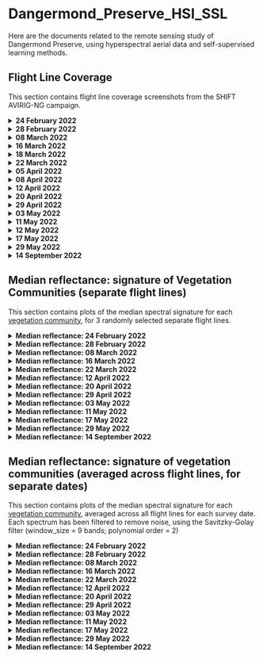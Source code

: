# Dangermond_Preserve_HSI_SSL
Here are the documents related to the remote sensing study of Dangermond Preserve, using hyperspectral aerial data and self-supervised learning methods.

## Flight Line Coverage

This section contains flight line coverage screenshots from the SHIFT AVIRIG-NG campaign.

<details>
  <summary><b>24 February 2022</b></summary>
  <img src="https://github.com/jacabenga/Dangermond_Preserve_HSI_SSL/raw/main/flight_line_coverage/february_24.PNG" width="80%">
</details>

<details>
  <summary><b>28 February 2022</b></summary>
  <img src="https://github.com/jacabenga/Dangermond_Preserve_HSI_SSL/raw/main/flight_line_coverage/february_28.PNG" width="80%">
</details>

<details>
  <summary><b>08 March 2022</b></summary>
  <img src="https://github.com/jacabenga/Dangermond_Preserve_HSI_SSL/raw/main/flight_line_coverage/march_08.PNG" width="80%">
</details>


<details>
  <summary><b>16 March 2022</b></summary>
  <img src="https://github.com/jacabenga/Dangermond_Preserve_HSI_SSL/raw/main/flight_line_coverage/march_16.PNG" width="80%">
</details>


<details>
  <summary><b>18 March 2022</b></summary>
  This survey is out of the ROI.
  <img src="https://github.com/jacabenga/Dangermond_Preserve_HSI_SSL/raw/main/flight_line_coverage/dates_out_of_ROI/18_March_2022.PNG" width="80%">
</details>


<details>
  <summary><b>22 March 2022</b></summary>
  <img src="https://github.com/jacabenga/Dangermond_Preserve_HSI_SSL/raw/main/flight_line_coverage/march_22.PNG" width="80%">
</details>

<details>
  <summary><b>05 April 2022</b></summary>
  <img src="https://github.com/jacabenga/Dangermond_Preserve_HSI_SSL/raw/main/flight_line_coverage/april_05.PNG" width="80%">
</details>

<details>
  <summary><b>08 April 2022</b></summary>
This survey is out of the ROI.
  <img src="https://github.com/jacabenga/Dangermond_Preserve_HSI_SSL/raw/main/flight_line_coverage/dates_out_of_ROI/08_April_2022_a.PNG" width="80%">
</details>


<details>
  <summary><b>12 April 2022</b></summary>
  <img src="https://github.com/jacabenga/Dangermond_Preserve_HSI_SSL/raw/main/flight_line_coverage/april_12.PNG" width="80%">
</details>

<details>
  <summary><b>20 April 2022</b></summary>
  <img src="https://github.com/jacabenga/Dangermond_Preserve_HSI_SSL/raw/main/flight_line_coverage/april_20.PNG" width="80%">
</details>


<details>
  <summary><b>29 April 2022</b></summary>
  <img src="https://github.com/jacabenga/Dangermond_Preserve_HSI_SSL/raw/main/flight_line_coverage/april_29.PNG" width="80%">
</details>


<details>
  <summary><b>03 May 2022</b></summary>
  <img src="https://github.com/jacabenga/Dangermond_Preserve_HSI_SSL/raw/main/flight_line_coverage/may_03.PNG" width="80%">
</details>


<details>
  <summary><b>11 May 2022</b></summary>
  <img src="https://github.com/jacabenga/Dangermond_Preserve_HSI_SSL/raw/main/flight_line_coverage/may_11.PNG" width="80%">
</details>


<details>
  <summary><b>12 May 2022</b></summary>
  This survey is out of the ROI.
  <img src="https://github.com/jacabenga/Dangermond_Preserve_HSI_SSL/raw/main/flight_line_coverage/dates_out_of_ROI/12_May_2022.PNG" width="80%">
</details>



<details>
  <summary><b>17 May 2022</b></summary>
  <img src="https://github.com/jacabenga/Dangermond_Preserve_HSI_SSL/raw/main/flight_line_coverage/may_17.PNG" width="80%">
</details>


<details>
  <summary><b>29 May 2022</b></summary>
  <img src="https://github.com/jacabenga/Dangermond_Preserve_HSI_SSL/raw/main/flight_line_coverage/may_29.PNG" width="80%">
</details>



<details>
  <summary><b>14 September 2022</b></summary>
  <img src="https://github.com/jacabenga/Dangermond_Preserve_HSI_SSL/raw/main/flight_line_coverage/september_14.PNG" width="80%">
</details>



## Median reflectance: signature of Vegetation Communities (separate flight lines)

This section contains plots of the median spectral signature for each [vegetation community](https://jacabenga.github.io/Dangermond_Preserve_HSI_SSL/#7/34.510/-120.422), for 3 randomly selected separate flight lines.


<details>
  <summary><b> Median reflectance: 24 February 2022</b></summary>
  <img src="https://github.com/jacabenga/Dangermond_Preserve_HSI_SSL/raw/main/spectral_median_reflectance/02feb_24/median_reflectance_2022_02_24_strip_A.png" width="80%">
  <img src="https://github.com/jacabenga/Dangermond_Preserve_HSI_SSL/raw/main/spectral_median_reflectance/02feb_24/median_reflectance_2022_02_24_strip_B.png" width="80%">
  <img src="https://github.com/jacabenga/Dangermond_Preserve_HSI_SSL/raw/main/spectral_median_reflectance/02feb_24/median_reflectance_2022_02_24_strip_C.png" width="80%">
</details>


<details>
  <summary><b> Median reflectance: 28 February 2022</b></summary>
  <img src="https://github.com/jacabenga/Dangermond_Preserve_HSI_SSL/raw/main/spectral_median_reflectance/02february_28/median_reflectance_2022_02_28_strip_A.png" width="80%">
  <img src="https://github.com/jacabenga/Dangermond_Preserve_HSI_SSL/raw/main/spectral_median_reflectance/02february_28/median_reflectance_2022_02_28_strip_B.png" width="80%">
  <img src="https://github.com/jacabenga/Dangermond_Preserve_HSI_SSL/raw/main/spectral_median_reflectance/02february_28/median_reflectance_2022_02_28_strip_C.png" width="80%">
</details>


<details>
  <summary><b> Median reflectance: 08 March 2022</b></summary>
  <img src="https://github.com/jacabenga/Dangermond_Preserve_HSI_SSL/raw/main/spectral_median_reflectance/03march_08/median_reflectance_2022_03_08_strip_A.png" width="80%">
  <img src="https://github.com/jacabenga/Dangermond_Preserve_HSI_SSL/raw/main/spectral_median_reflectance/03march_08/median_reflectance_2022_03_08_strip_B.png" width="80%">
  <img src="https://github.com/jacabenga/Dangermond_Preserve_HSI_SSL/raw/main/spectral_median_reflectance/03march_08/median_reflectance_2022_03_08_strip_C.png" width="80%">
</details>  


<details>
  <summary><b> Median reflectance: 16 March 2022</b></summary>
  <img src="https://github.com/jacabenga/Dangermond_Preserve_HSI_SSL/raw/main/spectral_median_reflectance/03march_16/median_reflectance_2022_03_16_strip_A.png" width="80%">
  <img src="https://github.com/jacabenga/Dangermond_Preserve_HSI_SSL/raw/main/spectral_median_reflectance/03march_16/median_reflectance_2022_03_16_strip_B.png" width="80%">
  <img src="https://github.com/jacabenga/Dangermond_Preserve_HSI_SSL/raw/main/spectral_median_reflectance/03march_16/median_reflectance_2022_03_16_strip_C.png" width="80%">
</details>


<details>
  <summary><b> Median reflectance: 22 March 2022</b></summary>
  <img src="https://github.com/jacabenga/Dangermond_Preserve_HSI_SSL/raw/main/spectral_median_reflectance/03march_22/median_reflectance_2022_03_22_strip_A.png" width="80%">
  <img src="https://github.com/jacabenga/Dangermond_Preserve_HSI_SSL/raw/main/spectral_median_reflectance/03march_22/median_reflectance_2022_03_22_strip_B.png" width="80%">
  <img src="https://github.com/jacabenga/Dangermond_Preserve_HSI_SSL/raw/main/spectral_median_reflectance/03march_22/median_reflectance_2022_03_22_strip_C.png" width="80%">
</details>  


<details>
  <summary><b> Median reflectance: 12 April 2022</b></summary>
  <img src="https://github.com/jacabenga/Dangermond_Preserve_HSI_SSL/raw/main/spectral_median_reflectance/04april_12/median_reflectance_2022_04_12_strip_A.png" width="80%">
  <img src="https://github.com/jacabenga/Dangermond_Preserve_HSI_SSL/raw/main/spectral_median_reflectance/04april_12/median_reflectance_2022_04_12_strip_B.png" width="80%">
  <img src="https://github.com/jacabenga/Dangermond_Preserve_HSI_SSL/raw/main/spectral_median_reflectance/04april_12/median_reflectance_2022_04_12_strip_C.png" width="80%">
</details> 

<details>
  <summary><b> Median reflectance: 20 April 2022</b></summary>
  <img src="https://github.com/jacabenga/Dangermond_Preserve_HSI_SSL/raw/main/spectral_median_reflectance/04april_20/median_reflectance_2022_04_20_strip_B.png" width="80%">
  <img src="https://github.com/jacabenga/Dangermond_Preserve_HSI_SSL/raw/main/spectral_median_reflectance/04april_20/median_reflectance_2022_04_20_strip_C.png" width="80%">
  <img src="https://github.com/jacabenga/Dangermond_Preserve_HSI_SSL/raw/main/spectral_median_reflectance/04april_20/median_reflectance_2022_04_20_strip_c2.png" width="80%">
</details>


<details>
  <summary><b> Median reflectance: 29 April 2022</b></summary>
  <img src="https://github.com/jacabenga/Dangermond_Preserve_HSI_SSL/raw/main/spectral_median_reflectance/04april_29/median_reflectance_2022_04_29_strip_A.png" width="80%">
  <img src="https://github.com/jacabenga/Dangermond_Preserve_HSI_SSL/raw/main/spectral_median_reflectance/04april_29/median_reflectance_2022_04_29_strip_B.png" width="80%">
  <img src="https://github.com/jacabenga/Dangermond_Preserve_HSI_SSL/raw/main/spectral_median_reflectance/04april_29/median_reflectance_2022_04_29_strip_C.png" width="80%">
</details>


<details>
  <summary><b> Median reflectance: 03 May 2022</b></summary>
  <img src="https://github.com/jacabenga/Dangermond_Preserve_HSI_SSL/raw/main/spectral_median_reflectance/05may_03/median_reflectance_2022_05_03_strip_A.png" width="80%">
  <img src="https://github.com/jacabenga/Dangermond_Preserve_HSI_SSL/raw/main/spectral_median_reflectance/05may_03/median_reflectance_2022_05_03_strip_B.png" width="80%">
  <img src="https://github.com/jacabenga/Dangermond_Preserve_HSI_SSL/raw/main/spectral_median_reflectance/05may_03/median_reflectance_2022_05_03_strip_C.png" width="80%">
</details>


<details>
  <summary><b> Median reflectance: 11 May 2022</b></summary>
  <img src="https://github.com/jacabenga/Dangermond_Preserve_HSI_SSL/raw/main/spectral_median_reflectance/05may_11/median_reflectance_2022_05_11_strip_A.png" width="80%">
  <img src="https://github.com/jacabenga/Dangermond_Preserve_HSI_SSL/raw/main/spectral_median_reflectance/05may_11/median_reflectance_2022_05_11_strip_B.png" width="80%">
  <img src="https://github.com/jacabenga/Dangermond_Preserve_HSI_SSL/raw/main/spectral_median_reflectance/05may_11/median_reflectance_2022_05_11_strip_C.png" width="80%">
</details>


<details>
  <summary><b> Median reflectance: 17 May 2022</b></summary>
  <img src="https://github.com/jacabenga/Dangermond_Preserve_HSI_SSL/raw/main/spectral_median_reflectance/05may_17/median_reflectance_2022_05_17_strip_A.png" width="80%">
  <img src="https://github.com/jacabenga/Dangermond_Preserve_HSI_SSL/raw/main/spectral_median_reflectance/05may_17/median_reflectance_2022_05_17_strip_B.png" width="80%">
  <img src="https://github.com/jacabenga/Dangermond_Preserve_HSI_SSL/raw/main/spectral_median_reflectance/05may_17/median_reflectance_2022_05_17_strip_C.png" width="80%">
</details>


<details>
  <summary><b> Median reflectance: 29 May 2022</b></summary>
  <img src="https://github.com/jacabenga/Dangermond_Preserve_HSI_SSL/raw/main/spectral_median_reflectance/05may_29/median_reflectance_2022_05_29_strip_A.png" width="80%">
  <img src="https://github.com/jacabenga/Dangermond_Preserve_HSI_SSL/raw/main/spectral_median_reflectance/05may_29/median_reflectance_2022_05_29_strip_B.png" width="80%">
  <img src="https://github.com/jacabenga/Dangermond_Preserve_HSI_SSL/raw/main/spectral_median_reflectance/05may_29/median_reflectance_2022_05_29_strip_C.png" width="80%">
</details>


<details>
  <summary><b> Median reflectance: 14 September 2022</b></summary>
  <img src="https://github.com/jacabenga/Dangermond_Preserve_HSI_SSL/raw/main/spectral_median_reflectance/09sept_14/median_reflectance_2022_09_14_strip_A.png" width="80%">
  <img src="https://github.com/jacabenga/Dangermond_Preserve_HSI_SSL/raw/main/spectral_median_reflectance/09sept_14/median_reflectance_2022_09_14_strip_B.png" width="80%">
  <img src="https://github.com/jacabenga/Dangermond_Preserve_HSI_SSL/raw/main/spectral_median_reflectance/09sept_14/median_reflectance_2022_09_14_strip_C.png" width="80%">
</details>



## Median reflectance: signature of vegetation communities (averaged across flight lines, for separate dates)

This section contains plots of the median spectral signature for each [vegetation community](https://jacabenga.github.io/Dangermond_Preserve_HSI_SSL/#7/34.510/-120.422), averaged across all flight lines for each survey date. Each spectrum has been filtered to remove noise, using the Savitzky-Golay filter (window_size = 9 bands; polynomial order = 2)


<details>
  <summary><b> Median reflectance: 24 February 2022</b></summary>
  <img src="https://github.com/jacabenga/Dangermond_Preserve_HSI_SSL/raw/main/spectral_median_reflectance/02feb_24/median_reflectance_2022_02_24_strip_A.png" width="80%">
</details>


<details>
  <summary><b> Median reflectance: 28 February 2022</b></summary>
  <img src="https://github.com/jacabenga/Dangermond_Preserve_HSI_SSL/raw/main/spectral_median_reflectance/02february_28/median_reflectance_2022_02_28_strip_A.png" width="80%">
</details>


<details>
  <summary><b> Median reflectance: 08 March 2022</b></summary>
  <img src="https://github.com/jacabenga/Dangermond_Preserve_HSI_SSL/raw/main/spectral_median_reflectance/03march_08/median_reflectance_2022_03_08_strip_A.png" width="80%">
</details>  


<details>
  <summary><b> Median reflectance: 16 March 2022</b></summary>
  <img src="https://github.com/jacabenga/Dangermond_Preserve_HSI_SSL/raw/main/spectral_median_reflectance/03march_16/median_reflectance_2022_03_16_strip_A.png" width="80%">
</details>


<details>
  <summary><b> Median reflectance: 22 March 2022</b></summary>
  <img src="https://github.com/jacabenga/Dangermond_Preserve_HSI_SSL/raw/main/spectral_median_reflectance/03march_22/median_reflectance_2022_03_22_strip_A.png" width="80%">
</details>  


<details>
  <summary><b> Median reflectance: 12 April 2022</b></summary>
  <img src="https://github.com/jacabenga/Dangermond_Preserve_HSI_SSL/raw/main/spectral_median_reflectance/04april_12/median_reflectance_2022_04_12_strip_A.png" width="80%">
</details> 

<details>
  <summary><b> Median reflectance: 20 April 2022</b></summary>
  <img src="https://github.com/jacabenga/Dangermond_Preserve_HSI_SSL/raw/main/spectral_median_reflectance/04april_20/median_reflectance_2022_04_20_strip_B.png" width="80%">
</details>


<details>
  <summary><b> Median reflectance: 29 April 2022</b></summary>
  <img src="https://github.com/jacabenga/Dangermond_Preserve_HSI_SSL/raw/main/spectral_median_reflectance/04april_29/median_reflectance_2022_04_29_strip_A.png" width="80%">
</details>


<details>
  <summary><b> Median reflectance: 03 May 2022</b></summary>
  <img src="https://github.com/jacabenga/Dangermond_Preserve_HSI_SSL/raw/main/spectral_median_reflectance/05may_03/median_reflectance_2022_05_03_strip_A.png" width="80%">
</details>


<details>
  <summary><b> Median reflectance: 11 May 2022</b></summary>
  <img src="https://github.com/jacabenga/Dangermond_Preserve_HSI_SSL/raw/main/spectral_median_reflectance/05may_11/median_reflectance_2022_05_11_strip_A.png" width="80%">
</details>


<details>
  <summary><b> Median reflectance: 17 May 2022</b></summary>
  <img src="https://github.com/jacabenga/Dangermond_Preserve_HSI_SSL/raw/main/spectral_median_reflectance/05may_17/median_reflectance_2022_05_17_strip_A.png" width="80%">
</details>


<details>
  <summary><b> Median reflectance: 29 May 2022</b></summary>
  <img src="https://github.com/jacabenga/Dangermond_Preserve_HSI_SSL/raw/main/spectral_median_reflectance/05may_29/median_reflectance_2022_05_29_strip_A.png" width="80%">
</details>


<details>
  <summary><b> Median reflectance: 14 September 2022</b></summary>
  <img src="https://github.com/jacabenga/Dangermond_Preserve_HSI_SSL/raw/main/spectral_median_reflectance/09sept_14/median_reflectance_2022_09_14_strip_A.png" width="80%">
</details>


